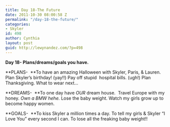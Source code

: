 ```yaml
---
title: Day 18-The Future
date: 2011-10-30 08:00:58 Z
permalink: "/day-18-the-future/"
categories:
- Skyler
id: 498
author: Cynthia
layout: post
guid: http://lewynandez.com/?p=498
---
```


**Day 18- Plans/dreams/goals you have.**

<a href="http://i1.wp.com/lewynandez.com/wp-content/uploads/2011/10/oh__it__s_love__by_michexist.jpg" rel="lightbox[498]"><img class="aligncenter size-medium wp-image-499" title="oh__it__s_love__by_michexist" src="http://i0.wp.com/lewynandez.com/wp-content/uploads/2011/10/oh__it__s_love__by_michexist-199x300.jpg?fit=199%2C300" alt="" srcset="http://i1.wp.com/lewynandez.com/wp-content/uploads/2011/10/oh__it__s_love__by_michexist.jpg?resize=199%2C300 199w, http://i1.wp.com/lewynandez.com/wp-content/uploads/2011/10/oh__it__s_love__by_michexist.jpg?w=600 600w" sizes="(max-width: 199px) 100vw, 199px" data-recalc-dims="1" /></a>**PLANS-  **To have an amazing Halloween with Skyler, Paris, & Lauren. Plan Skyler&#8217;s birthday! (yay!!) Pay off stupid  hospital bills. (ugh!) Plan Thanksgiving. What to wear next&#8230;

**DREAMS-  **To one day have _OUR_ dream house.  Travel Europe with my honey. _Own a BMW hehe._ Lose the baby weight. Watch my girls grow up to become happy women.

**GOALS-  **To kiss Skyler a million times a day. To tell my girls & Skyler &#8220;I Love You&#8221; every second I can. To lose all the freaking baby weight!!

&nbsp;